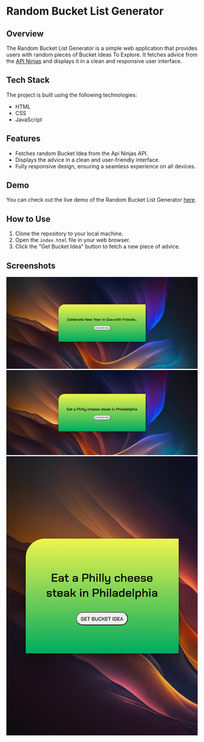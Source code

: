 # Random Bucket List  Generator

## Overview

The Random Bucket List Generator is a simple web application that provides users with random pieces of Bucket Ideas To Explore. It fetches advice from the [API Ninjas](https://api-ninjas.com/) and displays it in a clean and responsive user interface.

## Tech Stack

The project is built using the following technologies:

- HTML
- CSS
- JavaScript

## Features

- Fetches random Bucket Idea from the Api Ninjas API.
- Displays the advice in a clean and user-friendly interface.
- Fully responsive design, ensuring a seamless experience on all devices.

## Demo

You can check out the live demo of the Random Bucket List Generator [here](https://random-bucket-list-mayur.netlify.app/).

## How to Use

1. Clone the repository to your local machine.
2. Open the `index.html` file in your web browser.
3. Click the "Get Bucket Idea" button to fetch a new piece of advice.

## Screenshots

![Preview 1 ](https://github.com/mayurpatil77/Javascript-API-Projects/blob/main/Project%201%20-%20Bucket%20list%20(%20Random%20Task%20)/Assets/Desktop%20Version%20Preview.jpg?raw=true)
![Preview 2 ](https://github.com/mayurpatil77/Javascript-API-Projects/blob/main/Project%201%20-%20Bucket%20list%20(%20Random%20Task%20)/Assets/Desktop%20version%20prevewi.jpg?raw=true)
![Preview 3 ( Mobile ) ](https://github.com/mayurpatil77/Javascript-API-Projects/blob/main/Project%201%20-%20Bucket%20list%20(%20Random%20Task%20)/Assets/Mobile%20Verseion.jpg?raw=true)

